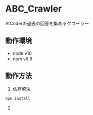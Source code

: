 # ABC_Crawler
AtCoderの過去の回答を集めるクローラー

## 動作環境
- node v10
- npm v6.9

## 動作方法
1. 依存解決
```
npm install
```

2. 
